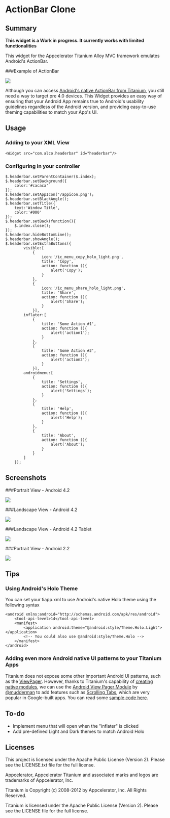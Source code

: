 # ActionBar Clone 

## Summary

**This widget is a Work in progress.  It currently works with limited functionalities**

This widget for the Appcelerator Titanium Alloy MVC framework emulates Android's ActionBar.  

###Example of ActionBar

![](http://developer.android.com/images/ui/actionbar-stacked.png)


Although you can access [Android's native ActionBar from Titanium](https://gist.github.com/ricardoalcocer/5339699), you still need a way to target pre 4.0 devices.  This Widget provides an easy way of ensuring that your Android App remains true to Android's usability guidelines regardless of the Android version, and providing easy-to-use theming capabilities to match your App's UI.


## Usage

### Adding to your XML View

```
<Widget src="com.alco.headerbar" id="headerbar"/> 
```
### Configuring in your controller

```
$.headerbar.setParentContainer($.index);
$.headerbar.setBackground({
	color:'#cacaca'
});
$.headerbar.setAppIcon('/appicon.png');
$.headerbar.setBlackAngle();
$.headerbar.setTitle({
	text:'Window Title',
	color:'#000'
});
$.headerbar.setBack(function(){
	$.index.close();
});
$.headerbar.hideBottomLine();
$.headerbar.showAngle();
$.headerbar.setExtraButtons({
		visible:[
			{
				icon:'/ic_menu_copy_holo_light.png',
				title: 'Copy',
				action: function (){
					alert('Copy');
				}
			},
			{
				icon:'/ic_menu_share_holo_light.png',
				title: 'Share',
				action: function (){
					alert('Share');
				}
			}],
		inflater:[
			{
				title: 'Some Action #1',
				action: function (){
					alert('action1');
				}
			},
			{
				title: 'Some Action #2',
				action: function (){
					alert('action2');
				}
			}],
		androidmenu:[
			{
				title: 'Settings',
				action: function (){
					alert('Settings');
				}
			},
			{
				title: 'Help',
				action: function (){
					alert('Help');
				}
			},
			{
				title: 'About',
				action: function (){
					alert('About');
				}
			}
		]
	});

```


## Screenshots

###Portrait View - Android 4.2

![](http://s17.postimg.org/71rndsl4v/Screen_Shot_2013_05_10_at_1_07_02_PM.png)

###Landscape View - Android 4.2

![](http://s21.postimg.org/jqpabwhuf/Screen_Shot_2013_05_09_at_3_08_01_PM.png)

###Landscape View - Android 4.2 Tablet

![](http://s10.postimg.org/3yva8lt09/Screen_Shot_2013_05_09_at_3_16_36_PM.png)

###Portrait View - Android 2.2

![](http://s23.postimg.org/r7n0arfxn/Screen_Shot_2013_05_09_at_3_13_48_PM.png)


## Tips

### Using Android's Holo Theme

You can set your tiapp.xml to use Android's native Holo theme using the following syntax

```
<android xmlns:android="http://schemas.android.com/apk/res/android">
	<tool-api-level>14</tool-api-level>
	<manifest>
		<application android:theme="@android:style/Theme.Holo.Light"></application>
		<!-- You could also use @android:style/Theme.Holo -->
	</manifest>
</android>
```

### Adding even more Android native UI patterns to your Titanium Apps

Titanium does not expose some other important Android UI patterns, such as the [ViewPager](http://android-developers.blogspot.com/2011/08/horizontal-view-swiping-with-viewpager.html).  However, thanks to Titanium's capability of [creating native modules](http://docs.appcelerator.com/titanium/3.0/#!/guide/Titanium_Module_Concepts), we can use the [Android View Pager Module](https://marketplace.appcelerator.com/apps/2228?1837247646) by [@mudderman](https://twitter.com/mudderman) to add features such as [Scrolling Tabs](http://developer.android.com/design/building-blocks/tabs.html), which are very popular in Google-built apps.  You can read some [sample code here](https://github.com/mudderman/ViewPager-Module-Demo).

## To-do 

* Implement menu that will open when the "inflater" is clicked
* Add pre-defined Light and Dark themes to match Android Holo


## Licenses
This project is licensed under the Apache Public License (Version 2). Please see the LICENSE.txt file for the full license.

Appcelerator, Appcelerator Titanium and associated marks and logos are 
trademarks of Appcelerator, Inc. 

Titanium is Copyright (c) 2008-2012 by Appcelerator, Inc. All Rights Reserved.

Titanium is licensed under the Apache Public License (Version 2). Please
see the LICENSE file for the full license.